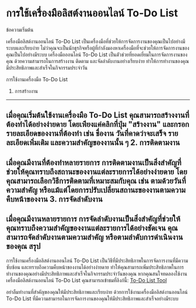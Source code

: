 การใช้เครื่องมือลิสต์งานออนไลน์ To-Do List
==========================================

ข้อความเริ่มต้น

เครื่องมือลิสต์งานออนไลน์ To-Do List เป็นเครื่องมือที่ช่วยให้การจัดการงานของคุณเป็นไปอย่างมีระบบและเรียบง่าย ไม่ว่าคุณจะเป็นนักธุรกิจหรือผู้ที่กำลังมองหาเครื่องมือที่จะช่วยให้การจัดการงานของคุณเป็นไปอย่างมีระบบ เครื่องมือออนไลน์ To-Do List เป็นตัวช่วยที่ยอดเยี่ยมในการจัดการงานของคุณ ด้วยความสามารถในการสร้างงาน ติดตาม และจัดลำดับงานอย่างเรียบง่าย ทำให้การทำงานของคุณมีประสิทธิภาพและสำเร็จในกิจกรรมประจำวัน

การใช้งานเครื่องมือ To-Do List

1. การสร้างงาน
--------------

เมื่อคุณเริ่มต้นใช้งานเครื่องมือ To-Do List คุณสามารถสร้างงานที่ต้องทำได้อย่างง่ายดาย โดยเพียงแค่คลิกที่ปุ่ม "สร้างงาน" และกรอกรายละเอียดของงานที่ต้องทำ เช่น ชื่องาน วันที่คาดว่าจะเสร็จ รายละเอียดเพิ่มเติม และความสำคัญของงานนั้น ๆ 2. การติดตามงาน
---------------

เมื่อคุณมีงานที่ต้องทำหลายรายการ การติดตามงานเป็นสิ่งสำคัญที่ช่วยให้คุณทราบถึงสถานะของงานแต่ละรายการได้อย่างง่ายดาย โดยคุณสามารถเลือกวิธีการติดตามที่เหมาะสมกับคุณ เช่น ตามด้วยวันที่ ความสำคัญ หรือแม้แต่โดยการปรับเปลี่ยนสถานะของงานตามความคืบหน้าของงาน 3. การจัดลำดับงาน
-----------------

เมื่อคุณมีงานหลายรายการ การจัดลำดับงานเป็นสิ่งสำคัญที่ช่วยให้คุณทราบถึงความสำคัญของงานแต่ละรายการได้อย่างชัดเจน คุณสามารถจัดลำดับงานตามความสำคัญ หรือตามลำดับการดำเนินงานของคุณ สรุป
----

การใช้งานเครื่องมือลิสต์งานออนไลน์ To-Do List เป็นวิธีที่มีประสิทธิภาพในการจัดการงานที่มีความซับซ้อน และทราบถึงความคืบหน้าของงานได้อย่างง่ายดาย ทำให้คุณสามารถเพิ่มประสิทธิภาพในการทำงานของคุณอย่างมีประสิทธิภาพและสำเร็จในกิจกรรมประจำวันของคุณ หากคุณสนใจทดลองใช้งานเครื่องมือลิสต์งานออนไลน์ To-Do List คุณสามารถเข้าชมที่ลิงก์นี้: [To-Do List Tool](https://www.onlinecalculatorsfree.com/th/tools/todo-list.html)

อย่าลืมทำงานที่สำคัญของคุณให้มีประสิทธิภาพและเรียบง่าย ด้วยการใช้งานเครื่องมือลิสต์งานออนไลน์ To-Do List ที่มีความสามารถในการจัดการงานของคุณให้มีประสิทธิภาพและสำเร็จอย่างมีระบบ